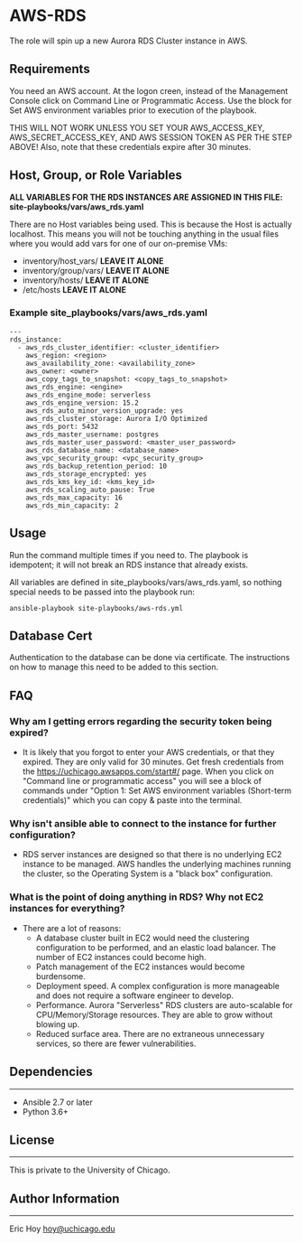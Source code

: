 # AWS-RDS
The role will spin up a new Aurora RDS Cluster instance in AWS.  

## Requirements
You need an AWS account.  At the logon creen, instead of the Management Console click on Command Line or Programmatic Access.  Use the block for Set AWS environment variables prior to execution of the playbook.

THIS WILL NOT WORK UNLESS YOU SET YOUR AWS_ACCESS_KEY, AWS_SECRET_ACCESS_KEY, AND AWS SESSION TOKEN AS PER THE STEP ABOVE!  Also, note that these credentials expire after 30 minutes.

## Host, Group, or Role Variables
**ALL VARIABLES FOR THE RDS INSTANCES ARE ASSIGNED IN THIS FILE: site-playbooks/vars/aws_rds.yaml** 

There are no Host variables being used.  This is because the Host is actually localhost.  This means you will not be touching anything in the usual files where you would add vars for one of our on-premise VMs:
 - inventory/host_vars/ **LEAVE IT ALONE**
 - inventory/group/vars/ **LEAVE IT ALONE**
 - inventory/hosts/ **LEAVE IT ALONE**
 - /etc/hosts **LEAVE IT ALONE**


### Example site_playbooks/vars/aws_rds.yaml
```
---
rds_instance:
  - aws_rds_cluster_identifier: <cluster_identifier>
    aws_region: <region>
    aws_availability_zone: <availability_zone>
    aws_owner: <owner>
    aws_copy_tags_to_snapshot: <copy_tags_to_snapshot>
    aws_rds_engine: <engine>
    aws_rds_engine_mode: serverless
    aws_rds_engine_version: 15.2
    aws_rds_auto_minor_version_upgrade: yes
    aws_rds_cluster_storage: Aurora I/O Optimized
    aws_rds_port: 5432
    aws_rds_master_username: postgres
    aws_rds_master_user_password: <master_user_password>
    aws_rds_database_name: <database_name>
    aws_vpc_security_group: <vpc_security_group>
    aws_rds_backup_retention_period: 10
    aws_rds_storage_encrypted: yes
    aws_rds_kms_key_id: <kms_key_id>
    aws_rds_scaling_auto_pause: True
    aws_rds_max_capacity: 16
    aws_rds_min_capacity: 2
```

## Usage
Run the command multiple times if you need to.  The playbook is idempotent; it will not break an RDS instance that already exists. 

All variables are defined in site_playbooks/vars/aws_rds.yaml, so nothing special needs to be passed into the playbook run:
``` 
ansible-playbook site-playbooks/aws-rds.yml 
```

## Database Cert
Authentication to the database can be done via certificate.  The instructions on how to manage this need to be added to this section.  


## FAQ

### Why am I getting errors regarding the security token being expired?
* It is likely that you forgot to enter your AWS credentials, or that they expired.  They are only valid for 30 minutes.  Get fresh credentials from the https://uchicago.awsapps.com/start#/ page.  When you click on "Command line or programmatic access" you will see a block of commands under "Option 1: Set AWS environment variables (Short-term credentials)" which you can copy & paste into the terminal.

### Why isn't ansible able to connect to the instance for further configuration?
* RDS server instances are designed so that there is no underlying EC2 instance to be managed.  AWS handles the underlying machines running the cluster, so the Operating System is a "black box" configuration.

### What is the point of doing anything in RDS?  Why not EC2 instances for everything?
* There are a lot of reasons:
    - A database cluster built in EC2 would need the clustering configuration to be performed, and an elastic load balancer.  The number of EC2 instances could become high.
    - Patch management of the EC2 instances would become burdensome.
    - Deployment speed.  A complex configuration is more manageable and does not require a software engineer to develop.
    - Performance.  Aurora "Serverless" RDS clusters are auto-scalable for CPU/Memory/Storage resources. They are able to grow without blowing up.
    - Reduced surface area.  There are no extraneous unnecessary services, so there are fewer vulnerabilities.

## Dependencies
------------
- Ansible 2.7 or later
- Python 3.6+

## License
-------
This is private to the University of Chicago.


## Author Information
------------------
Eric Hoy <hoy@uchicago.edu>
